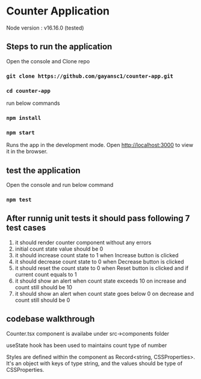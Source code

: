 # Counter Application

Node version : v16.16.0 (tested)

## Steps to run the application

Open the console and Clone repo
### `git clone https://github.com/gayansc1/counter-app.git`
### `cd counter-app`

run below commands
### `npm install`
### `npm start`

Runs the app in the development mode.
Open [http://localhost:3000](http://localhost:3000) to view it in the browser.

## test the application
Open the console and run below command
### `npm test`

## After runnig unit tests it should pass following 7 test cases
1. it should render counter component without any errors
2. initial count state value should be 0
3. it should increase count state to 1 when Increase button is clicked
4. it should decrease count state to 0 when Decrease button is clicked
5. it should reset the count state to 0 when Reset button is clicked and if current count equals to 1
6. it should show an alert when count state exceeds 10 on increase and count still should be 10
7. it should show an alert when count state goes below 0 on decrease and count still should be 0

## codebase walkthrough

Counter.tsx component is availabe under src->components folder

useState hook has been used to  maintains count type of number

Styles are defined within the component as Record<string, CSSProperties>.
It's an object with keys of type string, and the values should be type of CSSProperties.